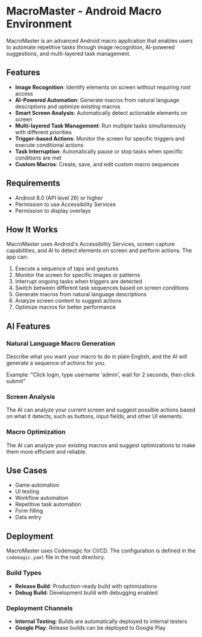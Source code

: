 # MacroMaster - Android Macro Environment

MacroMaster is an advanced Android macro application that enables users to automate repetitive tasks through image recognition, AI-powered suggestions, and multi-layered task management.

## Features

- **Image Recognition**: Identify elements on screen without requiring root access
- **AI-Powered Automation**: Generate macros from natural language descriptions and optimize existing macros
- **Smart Screen Analysis**: Automatically detect actionable elements on screen
- **Multi-layered Task Management**: Run multiple tasks simultaneously with different priorities
- **Trigger-based Actions**: Monitor the screen for specific triggers and execute conditional actions
- **Task Interruption**: Automatically pause or stop tasks when specific conditions are met
- **Custom Macros**: Create, save, and edit custom macro sequences

## Requirements

- Android 8.0 (API level 26) or higher
- Permission to use Accessibility Services
- Permission to display overlays

## How It Works

MacroMaster uses Android's Accessibility Services, screen capture capabilities, and AI to detect elements on screen and perform actions. The app can:

1. Execute a sequence of taps and gestures
2. Monitor the screen for specific images or patterns
3. Interrupt ongoing tasks when triggers are detected
4. Switch between different task sequences based on screen conditions
5. Generate macros from natural language descriptions
6. Analyze screen content to suggest actions
7. Optimize macros for better performance

## AI Features

### Natural Language Macro Generation
Describe what you want your macro to do in plain English, and the AI will generate a sequence of actions for you.

Example: "Click login, type username 'admin', wait for 2 seconds, then click submit"

### Screen Analysis
The AI can analyze your current screen and suggest possible actions based on what it detects, such as buttons, input fields, and other UI elements.

### Macro Optimization
The AI can analyze your existing macros and suggest optimizations to make them more efficient and reliable.

## Use Cases

- Game automation
- UI testing
- Workflow automation
- Repetitive task automation
- Form filling
- Data entry

## Deployment

MacroMaster uses Codemagic for CI/CD. The configuration is defined in the `codemagic.yaml` file in the root directory.

### Build Types

- **Release Build**: Production-ready build with optimizations
- **Debug Build**: Development build with debugging enabled

### Deployment Channels

- **Internal Testing**: Builds are automatically deployed to internal testers
- **Google Play**: Release builds can be deployed to Google Play